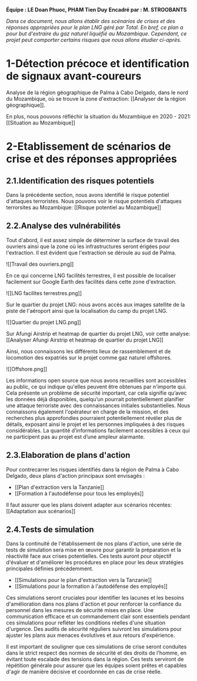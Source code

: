 **Équipe : LE Doan Phuoc, PHAM Tien Duy**
**Encadré par : M. STROOBANTS**

*Dans ce document, nous allons établir des scénarios de crises et des réponses appropriées pour le plan LNG géré par Total. En bref, ce plan a pour but d'extraire du gaz naturel liquéfié au Mozambique. Cependant, ce projet peut comporter certains risques que nous allons étudier ci-après.*
# 1-Détection précoce et identification de signaux avant-coureurs

Analyse de la région géographique de Palma à Cabo Delgado, dans le nord du Mozambique, où se trouve la zone d'extraction:  [[Analyser de la région géographique]].

En plus, nous pouvons réfléchir la situation du Mozambique en 2020 - 2021: [[Situation au Mozambique]]

# 2-Etablissement de scénarios de crise et des réponses appropriées
## 2.1.Identification des risques potentiels

Dans la précédente section, nous avons identifié le risque potentiel d'attaques terroristes. Nous pouvons voir le risque potentiels d'attaques terrorsites au Mozambique: [[Risque potentiel au Mozambique]]

## 2.2.Analyse des vulnérabilités

Tout d'abord, il est assez simple de déterminer la surface de travail des ouvriers ainsi que la zone où les infrastructures seront érigées pour l'extraction. Il est évident que l'extraction se déroule au sud de Palma.

![[Travail des ouvriers.png]]

En ce qui concerne LNG facilités terrestres, il est possible de localiser facilement sur Google Earth des facilités dans cette zone d'extraction.

![[LNG facilites terrestres.png]]

Sur le quartier du projet LNG: nous avons accès aux images satellite de la piste de l'aéroport ainsi que la localisation du camp du projet LNG.

![[Quartier du projet LNG.png]]

Sur Afungi Airstrip et heatmap de quartier du projet LNG, voir cette analyse: [[Analyser Afungi Airstrip et heatmap de quartier du projet LNG]]

Ainsi, nous connaissons les différents lieux de rassemblement et de locomotion des expatriés sur le projet comme gaz naturel offshores.

![[Offshore.png]]

Les informations open source que nous avons recueillies sont accessibles au public, ce qui indique qu'elles peuvent être obtenues par n'importe qui. Cela présente un problème de sécurité important, car cela signifie qu’avec les données déjà disponibles, quelqu’un pourrait potentiellement planifier une attaque terroriste avec des connaissances initiales substantielles. Nous connaissons également l'opérateur en charge de la mission, et des recherches plus approfondies pourraient potentiellement révéler plus de détails, exposant ainsi le projet et les personnes impliquées à des risques considérables. La quantité d’informations facilement accessibles à ceux qui ne participent pas au projet est d’une ampleur alarmante.

## 2.3.Elaboration de plans d'action

Pour contrecarrer les risques identifiés dans la région de Palma à Cabo Delgado, deux plans d'action principaux sont envisagés :

- [[Plan d'extraction vers la Tanzanie]]
- [[Formation à l'autodéfense pour tous les employés]]

Il faut assurer que les plans doivent adapter aux scénarios récentes: [[Adaptation aux scénarios]]

## 2.4.Tests de simulation

Dans la continuité de l'établissement de nos plans d'action, une série de tests de simulation sera mise en œuvre pour garantir la préparation et la réactivité face aux crises potentielles. Ces tests auront pour objectif d'évaluer et d'améliorer les procédures en place pour les deux stratégies principales définies précédemment.

* [[Simulations pour le plan d'extraction vers la Tanzanie]]
* [[Simulations pour la formation à l'autodéfense des employés]]

Ces simulations seront cruciales pour identifier les lacunes et les besoins d'amélioration dans nos plans d'action et pour renforcer la confiance du personnel dans les mesures de sécurité mises en place. Une communication efficace et un commandement clair sont essentiels pendant ces simulations pour refléter les conditions réelles d'une situation d'urgence. Des audits de sécurité réguliers suivront les simulations pour ajuster les plans aux menaces évolutives et aux retours d'expérience.

Il est important de souligner que ces simulations de crise seront conduites dans le strict respect des normes de sécurité et des droits de l'homme, en évitant toute escalade des tensions dans la région. Ces tests serviront de répétition générale pour assurer que les équipes soient prêtes et capables d'agir de manière décisive et coordonnée en cas de crise réelle.




